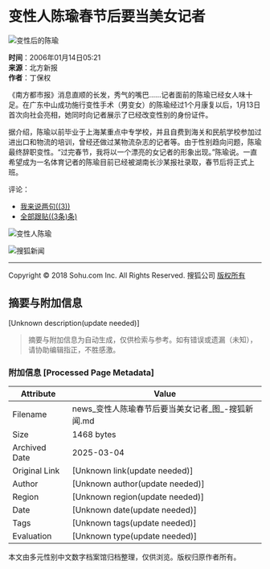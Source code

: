 # 变性人陈瑜春节后要当美女记者

![变性后的陈瑜](https://photocdn.sohu.com/20060114/Img241430009.jpg)

**时间**：2006年01月14日05:21  
**来源**：北方新报  
**作者**：丁保权  

《南方都市报》消息直顺的长发，秀气的嘴巴……记者面前的陈瑜已经女人味十足。在广东中山成功施行变性手术（男变女）的陈瑜经过1个月康复以后，1月13日首次向社会亮相，她同时向记者展示了已经改变性别的身份证件。

据介绍，陈瑜以前毕业于上海某重点中专学校，并且自费到海关和民航学校参加过进出口和物流的培训，曾经还做过某物流杂志的记者等。由于性别趋向问题，陈瑜最终辞职变性。“过完春节，我将以一个漂亮的女记者的形象出现。”陈瑜说。一直希望成为一名体育记者的陈瑜目前已经被湖南长沙某报社录取，春节后将正式上班。

评论：  
- [我来说两句((3))](https://comment.news.sohu.com/comment/topic.jsp?id=241430008)
- [全部跟贴((3条)条)](https://comment2.news.sohu.com/viewcomments.action?id=241430008)

![变性人陈瑜](https://photo.sohu.com/media/bfxb.jpg)

![搜狐新闻](https://images.sohu.com/logo/sogou_logo.gif)

---

Copyright © 2018 Sohu.com Inc. All Rights Reserved. 搜狐公司 [版权所有](https://corp.sohu.com/s2007/copyright/)
<!-- tcd_original_link http://news.sohu.com/20060114/n241430008.shtml -->


## 摘要与附加信息

<!-- tcd_abstract -->
[Unknown description(update needed)]
<!-- tcd_abstract_end -->

> 摘要与附加信息为自动生成，仅供检索与参考。如有错误或遗漏（未知），请协助编辑指正，不胜感激。

### 附加信息 [Processed Page Metadata]

| Attribute       | Value                                  |
|-----------------|----------------------------------------|
| Filename        | news_变性人陈瑜春节后要当美女记者_图_-搜狐新闻.md                             |
| Size            | 1468 bytes                           |
| Archived Date   | 2025-03-04                             |
| Original Link   | [Unknown link(update needed)]                       |
| Author          | [Unknown author(update needed)]                               |
| Region          | [Unknown region(update needed)]                               |
| Date            | [Unknown date(update needed)]                                 |
| Tags            | [Unknown tags(update needed)]                                 |
| Evaluation            | [Unknown type(update needed)]                                 |
<!-- tcd_table_end -->

本文由多元性别中文数字档案馆归档整理，仅供浏览。版权归原作者所有。

